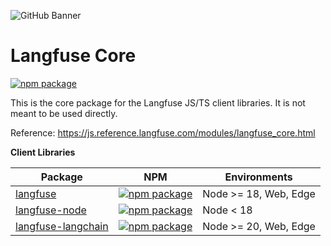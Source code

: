 ![GitHub Banner](https://github.com/langfuse/langfuse-js/assets/2834609/d1613347-445f-4e91-9e84-428fda9c3659)

# Langfuse Core

[![npm package](https://img.shields.io/npm/v/langfuse-core?style=flat-square)](https://www.npmjs.com/package/langfuse-core)

This is the core package for the Langfuse JS/TS client libraries. It is not meant to be used directly.

Reference: https://js.reference.langfuse.com/modules/langfuse_core.html

**Client Libraries**

| Package                                                                                    | NPM                                                                                                                                   | Environments          |
| ------------------------------------------------------------------------------------------ | ------------------------------------------------------------------------------------------------------------------------------------- | --------------------- |
| [langfuse](https://github.com/langfuse/langfuse-js/tree/main/langfuse)                     | [![npm package](https://img.shields.io/npm/v/langfuse?style=flat-square)](https://www.npmjs.com/package/langfuse)                     | Node >= 18, Web, Edge |
| [langfuse-node](https://github.com/langfuse/langfuse-js/tree/main/langfuse-node)           | [![npm package](https://img.shields.io/npm/v/langfuse-node?style=flat-square)](https://www.npmjs.com/package/langfuse-node)           | Node < 18             |
| [langfuse-langchain](https://github.com/langfuse/langfuse-js/tree/main/langfuse-langchain) | [![npm package](https://img.shields.io/npm/v/langfuse-langchain?style=flat-square)](https://www.npmjs.com/package/langfuse-langchain) | Node >= 20, Web, Edge |
